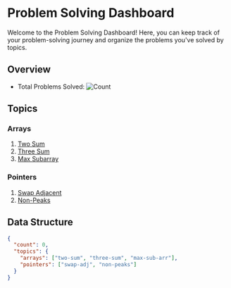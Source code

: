 # Problem Solving Dashboard

Welcome to the Problem Solving Dashboard! Here, you can keep track of your problem-solving journey and organize the problems you've solved by topics.

## Overview

- Total Problems Solved: ![Count](https://img.shields.io/badge/Problems%20Solved-0-blue)

## Topics

### Arrays

1. [Two Sum](problems/arrays/two-sum.md)
2. [Three Sum](problems/arrays/three-sum.md)
3. [Max Subarray](problems/arrays/max-sub-arr.md)

### Pointers

1. [Swap Adjacent](problems/pointers/swap-adj.md)
2. [Non-Peaks](problems/pointers/non-peaks.md)

## Data Structure

```json
{
  "count": 0,
  "topics": {
    "arrays": ["two-sum", "three-sum", "max-sub-arr"],
    "pointers": ["swap-adj", "non-peaks"]
  }
}
